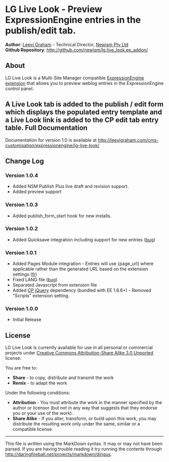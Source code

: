 LG Live Look - Preview ExpressionEngine entries in the publish/edit tab.
===========================================================================

**Author**: [Leevi Graham][] - Technical Director, [Newism Pty Ltd][]  
**Github Repository**: <http://github.com/newism/lg.live_look.ee_addon/>

About
-----

LG Live Look is a Multi-Site Manager compatible [ExpressionEngine extension][] that allows you to preview weblog entries in the ExpressionEngine control panel.

A Live Look tab is added to the publish / edit form which displays the populated entry template and a Live Look link is added to the CP edit tab entry table.
Full Documentation
------------------

Documentation for version 1.0 is available at <http://leevigraham.com/cms-customisation/expressionengine/lg-live-look/>

Change Log
-------

### Version 1.0.4

* Added NSM Publish Plus live draft and revision support.
* Added preview support

### Version 1.0.3

* Added publish\_form\_start hook for new installs.

### Version 1.0.2

* Added Quicksave integration including support for new entries \([bug](http://expressionengine.com/forums/viewreply/473238/)\)

### Version 1.0.1

* Added Pages Module integration - Entries will use {page\_url} where applicable rather than the generated URL based on the extension settings \([fr](http://expressionengine.com/forums/viewreply/473025/)\)
* Fixed LANG file \([bug](http://expressionengine.com/forums/viewreply/477007/)\)
* Separated Javascript from extension file
* Added [CP jQuery][] dependency (bundled with EE 1.6.6+) - Removed "Scripts" extension setting.

### Version 1.0.0

* Initial Release

License
-------

LG Live Look is currently available for use in all personal or commercial projects under [Creative Commons Attribution-Share Alike 3.0 Unported][] license.

You are free to:

* **Share** - to copy, distribute and transmit the work
* **Remix** - to adapt the work

Under the following conditions:

* **Attribution** - You must attribute the work in the manner specified by the author or licensor (but not in any way that suggests that they endorse you or your use of the work).
* **Share Alike** - If you alter, transform, or build upon this work, you may distribute the resulting work only under the same, similar or a compatible license.

---

This file is written using the MarkDown syntax. It may or may not have been parsed. If you are having trouble reading it try running the contents through http://daringfireball.net/projects/markdown/dingus.

[Newism Pty Ltd]: http://newism.com.au/
[Creative Commons Attribution-Share Alike 3.0 Unported]: http://creativecommons.org/licenses/by-sa/3.0/ 
[Leevi Graham]: http://leevigraham.com/
[ExpressionEngine extension]: http://expressionengine.com/?affiliate=newism
[CP jQuery]: http://www.ngenworks.com/software/ee/cp_jquery/